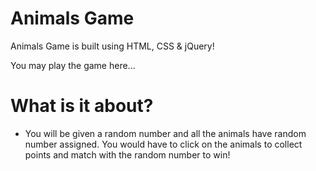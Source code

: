 # Animals Game 

Animals Game is built using HTML, CSS & jQuery! 

You may play the game here...


# What is it about?
  - You will be given a random number and all the animals have random number assigned. You would have to click on the animals to collect points and match with the random number to win! 
